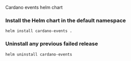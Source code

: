 Cardano events helm chart

### Install the Helm chart in the default namespace
`helm install cardano-events .`

### Uninstall any previous failed release
`helm uninstall cardano-events`


